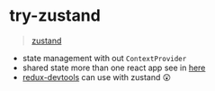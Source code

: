 # try-zustand

> [zustand](https://github.com/pmndrs/zustand)

- state management with out `ContextProvider`
- shared state more than one react app see in [here](https://github.com/jungai/try-zustand/blob/master/src/main.tsx)
- [redux-devtools](https://github.com/zalmoxisus/redux-devtools-extension) can use with zustand 😲
